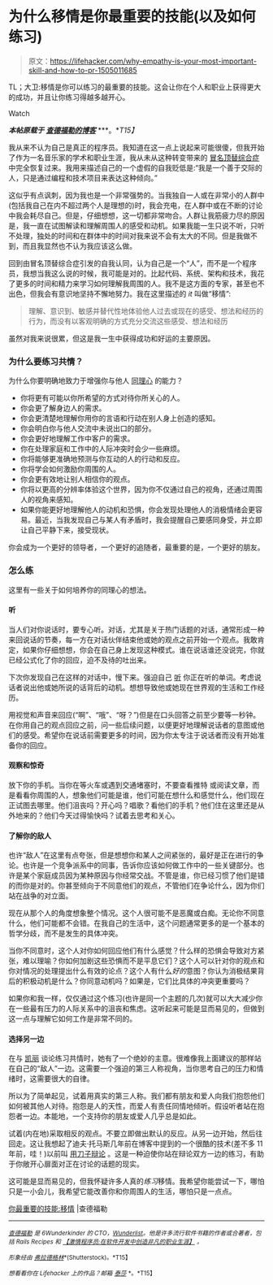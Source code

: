 # 为什么移情是你最重要的技能(以及如何练习)

> 原文：<https://lifehacker.com/why-empathy-is-your-most-important-skill-and-how-to-pr-1505011685>

TL；大卫:移情是你可以练习的最重要的技能。这会让你在个人和职业上获得更大的成功，并且让你练习得越多越开心。

Watch

***本帖原载于*** [***查德福勒的博客***](http://chadfowler.com/blog/2014/01/19/empathy/) ***。**T15】*

我从来不认为自己是真正的程序员。我知道在这一点上说起来可能很傻，但我开始了作为一名音乐家的学术和职业生涯，我从未从这种转变带来的 [冒名顶替综合症](http://en.wikipedia.org/wiki/Impostor_syndrome) 中完全恢复过来。我用来描述自己的一个虚假的自我贬低是:“我是一个善于交际的人，只是通过编程和技术项目来表达这种倾向。”

这似乎有点讽刺，因为我也是一个非常强势的。当我独自一人或在非常小的人群中(包括我自己在内不超过两个人是理想的)时，我会充电，在人群中或在不断的讨论中我会耗尽自己。但是，仔细想想，这一切都非常吻合。人群让我筋疲力尽的原因是，我一直在试图解读和理解周围人的感受和动机。如果我能一生只说不听，只听不处理，独处的时间和在群体中的时间对我来说不会有太大的不同。但是我做不到，而且我显然也不认为我应该这么做。

回到由冒名顶替综合症引发的自我认同，认为自己是一个“人”，而不是一个程序员，我想当我这么说的时候，我可能是对的。比起代码、系统、架构和技术，我花了更多的时间和精力来学习如何理解我周围的人。我不是这方面的专家，甚至也不出色，但我会有意识地坚持不懈地努力。我在这里描述的 *it* 叫做“移情”:

> 理解、意识到、敏感并替代性地体验他人过去或现在的感受、想法和经历的行为，而没有以客观明确的方式充分交流这些感受、想法和经历

虽然对我来说很累，但这是我一生中获得成功和好运的主要原因。

### 为什么要练习共情？

为什么你要明确地致力于增强你与他人 [同理心](https://lifehacker.com/this-video-explains-the-difference-between-empathy-and-1487494909) 的能力？

*   你将更有可能以你所希望的方式对待你所关心的人。
*   你会更了解身边人的需求。
*   你会更清楚地理解你用你的言语和行动在别人身上创造的感知。
*   你会明白你与他人交流中未说出口的部分。
*   你会更好地理解工作中客户的需求。
*   你在处理家庭和工作中的人际冲突时会少一些麻烦。
*   你将能够更准确地预测与你互动的人的行动和反应。
*   你将学会如何激励你周围的人。
*   你会更有效地让别人相信你的观点。
*   你将以更高的分辨率体验这个世界，因为你不仅通过自己的视角，还通过周围人的视角来感知。
*   如果你能更好地理解他人的动机和恐惧，你会发现处理他人的消极情绪会更容易。最近，当我发现自己与某人有矛盾时，我会提醒自己要感同身受，并立即让自己平静下来，接受现状。

你会成为一个更好的领导者，一个更好的追随者，最重要的是，一个更好的朋友。

### 怎么练

这里有一些关于如何培养你的同理心的想法。

#### 听

当人们对你说话时，要专心听。对话，尤其是关于热门话题的对话，通常形成一种来回说话的节奏，每一方在对话伙伴结束他或她的观点之前开始一个观点。我敢肯定，如果你仔细想想，你会在自己身上发现这种模式。谁在说话谁还没说完，你就已经公式化了你的回应，迫不及待的吐出来。

下次你发现自己在这样的对话中，慢下来。强迫自己 [听](https://lifehacker.com/how-can-i-improve-my-listening-skills-1333981305) 你正在听的单词。考虑说话者说出他或她所说的话背后的动机。想想导致他或她现在世界观的生活和工作经历。

用视觉和声音来回应(“啊”、“哦”、“呀？”)但是在口头回答之前至少要等一秒钟。在你用自己的观点回应之前，问一些后续问题，以便更好地理解说话者的意图或他们的感受。希望你在说话前需要更多的时间，因为你太专注于说话者而没有开始准备你的回应。

#### 观察和惊奇

放下你的手机。当你在等火车或遇到交通堵塞时，不要查看推特 或阅读文章，而是看看你周围的人，想象他们可能是谁，他们可能在想什么和感觉什么，他们现在正试图去哪里。他们沮丧吗？开心吗？唱歌？看他们的手机？他们住在这里还是从外地来的？他们今天过得愉快吗？试着去思考和关心。

#### 了解你的敌人

也许“敌人”在这里有点夸张，但是想想你和某人之间紧张的，最好是正在进行的争论。也许是一个竞争派系中的同事，告诉你应该如何做工作中的一些关键部分。也许是某个家庭成员因为某种原因与你经常交战。不管是谁，你已经习惯了他们是错的而你是对的。你甚至倾向于不同意他们的观点，不管他们在争论什么，因为你们站在战争的对立面。

现在从那个人的角度想象整个情况。这个人很可能不是恶魔或白痴。无论你不同意什么，他们可能都不会错。在我自己的生活中，这个问题通常更多的是一个基本的哲学分歧，而不是发生的具体冲突。

当你不同意时，这个人对你如何回应他们有什么感觉？什么样的恐惧会导致对方紧张，难以理喻？你如何加剧这些恐惧而不是平息它们？这个人可以针对你的观点和你对情况的处理提出什么有效的论点？这个人有什么*好的*意图？你认为消极结果背后的积极动机是什么？你同意动机吗？如果是，它们比具体的冲突更重要吗？

如果你和我一样，仅仅通过这个练习(也许是同一个主题的几次)就可以大大减少你在一些最有压力的人际关系中的沮丧和焦虑。这听起来可能是显而易见的，但做到这一点与理解它如何工作是非常不同的。

#### 选择另一边

在与 [凯丽](http://kellyjeanne.wordpress.com/) 谈论练习共情时，她有了一个绝妙的主意。很难像我上面建议的那样站在自己的“敌人”一边。这需要一个强迫的第三人称视角，当你思考自己的压力和情绪时，这需要很大的自律。

所以为了简单起见，试着用真实的第三人称。我们都有朋友和爱人向我们抱怨他们如何被其他人对待。抱怨是人的天性，而爱人有责任同情地倾听。假设听者站在抱怨者一边。本能地，一个支持你的朋友或爱人几乎总是如此。

试着(内在地)采取相反的观点。不要立即做出默认的反应。从另一边开始，然后往回走。这让我想起了迪夫·托马斯几年前在博客中提到的一个很酷的技术(差不多 11 年前，哇！)以前叫 [用刀子辩论](http://pragdave.blogspot.de/2003/06/debating-with-knives.html) 。这是一种迫使你站在辩论双方一边的练习，有助于你敞开心扉面对正在讨论的话题的现实。

这可能是显而易见的，但我怀疑许多人真的*练习*移情。我希望你能尝试一下，哪怕只是一小会儿，我希望它能改善你和你周围人的生活，哪怕只是一点点。

[你最重要的技能:移情](http://chadfowler.com/blog/2014/01/19/empathy/) |查德福勒

* * *

[<small>*查德福勒*</small>](http://chadfowler.com/) <small>*是 6Wunderkinder 的 CTO，*</small>[<small>*Wunderlist*</small>](https://www.wunderlist.com/en/)<small>*。他是许多流行软件书籍的作者或合著者，包括 Rails Recipes 和*</small> [<small>*【激情程序员:在软件开发中创造非凡的职业生涯】*</small>](https://www.amazon.com/dp/1934356344?asc_campaign=InlineText&asc_refurl=https://lifehacker.com/why-empathy-is-your-most-important-skill-and-how-to-pr-1505011685&asc_source=&linkCode=ogi&psc=1&smid=ATVPDKIKX0DER&tag=kinjalifehackerlink-20&th=1) <small>*。*</small>

<small>*形象经由*</small> [<small>*弗拉德格林*</small>](http://www.shutterstock.com/pic.mhtml?id=119930845&src=id)<small>*(Shutterstock)。*T15】</small>

<small>*想看看你在 Lifehacker 上的作品？邮箱*</small> [<small>*泰莎*</small>](https://mail.google.com/mail/?view=cm&fs=1&tf=1&to=tessa@lifehacker.com) <small>*。*T15】</small>